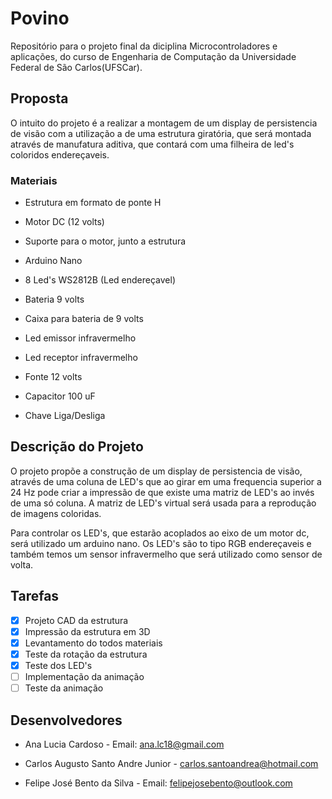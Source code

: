 # Povino

Repositório para o projeto final da diciplina Microcontroladores e aplicações, do curso de Engenharia de Computação da Universidade Federal de São Carlos(UFSCar).

## Proposta

O intuito do projeto é a realizar a montagem de um display de persistencia de visão com a utilização a de uma estrutura giratória, que será montada através de manufatura aditiva, que contará com uma filheira de led's coloridos endereçaveis. 

### Materiais

- Estrutura em formato de ponte H

- Motor DC (12 volts)

- Suporte para o motor, junto a estrutura

- Arduino Nano

- 8 Led's WS2812B (Led endereçavel)

- Bateria 9 volts 

- Caixa para bateria de 9 volts

- Led emissor infravermelho

- Led receptor infravermelho

- Fonte 12 volts

- Capacitor 100 uF

- Chave Liga/Desliga

## Descrição do Projeto

O projeto propõe a construção de um display de persistencia de visão, através de uma coluna de LED's que ao girar em uma frequencia superior a 24 Hz pode criar a impressão de que existe uma matriz de LED's ao invés de uma só coluna. A matriz de LED's virtual será usada para a reprodução de imagens coloridas.

Para controlar os LED's, que estarão acoplados ao eixo de um motor dc, será utilizado um arduino nano. Os LED's são to tipo RGB endereçaveis e também temos um sensor infravermelho que será utilizado como sensor de volta.

## Tarefas 

 - [x] Projeto CAD da estrutura
 - [x] Impressão da estrutura em 3D
 - [x] Levantamento do todos materiais
 - [x] Teste da rotação da estrutura
 - [x] Teste dos LED's 
 - [ ] Implementação da animação 
 - [ ] Teste da animação

## Desenvolvedores

- Ana Lucia Cardoso - Email: ana.lc18@gmail.com

- Carlos Augusto Santo Andre Junior - carlos.santoandrea@hotmail.com

- Felipe José Bento da Silva - Email: felipejosebento@outlook.com
